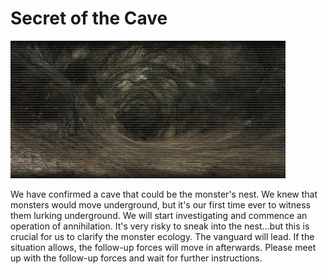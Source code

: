 # Secret of the Cave

![Secret of the Cave](../images/missions_thumbnails/M014.jpg)

We have confirmed a cave that could be the monster's nest. We knew that monsters would move underground, but it's our first time ever to witness them lurking underground.
We will start investigating and commence an operation of annihilation. It's very risky to sneak into the nest...but this is crucial for us to clarify the monster ecology.
The vanguard will lead. If the situation allows, the follow-up forces will move in afterwards. Please meet up with the follow-up forces and wait for further instructions.
